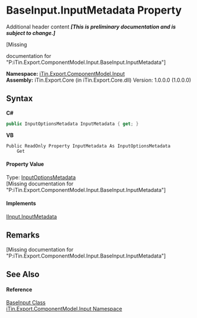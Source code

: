 # BaseInput.InputMetadata Property 
Additional header content _**\[This is preliminary documentation and is subject to change.\]**_

\[Missing <summary> documentation for "P:iTin.Export.ComponentModel.Input.BaseInput.InputMetadata"\]

**Namespace:**&nbsp;<a href="ecb5b195-9cf6-cd2f-1a84-5e83a0fe636f">iTin.Export.ComponentModel.Input</a><br />**Assembly:**&nbsp;iTin.Export.Core (in iTin.Export.Core.dll) Version: 1.0.0.0 (1.0.0.0)

## Syntax

**C#**<br />
``` C#
public InputOptionsMetadata InputMetadata { get; }
```

**VB**<br />
``` VB
Public ReadOnly Property InputMetadata As InputOptionsMetadata
	Get
```


#### Property Value
Type: <a href="3f556533-f2b1-e5e6-2133-0399207aad93">InputOptionsMetadata</a><br />\[Missing <value> documentation for "P:iTin.Export.ComponentModel.Input.BaseInput.InputMetadata"\]

#### Implements
<a href="3762c3a1-2601-d260-c00b-1f74939e1554">IInput.InputMetadata</a><br />

## Remarks
\[Missing <remarks> documentation for "P:iTin.Export.ComponentModel.Input.BaseInput.InputMetadata"\]

## See Also


#### Reference
<a href="44e555c3-74d2-568c-ea52-6807eeb2c931">BaseInput Class</a><br /><a href="ecb5b195-9cf6-cd2f-1a84-5e83a0fe636f">iTin.Export.ComponentModel.Input Namespace</a><br />